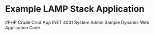# Example LAMP Stack Application
#PHP Crude Crud App
INET 4031 System Admin Sample Dynamic Web Application Code
